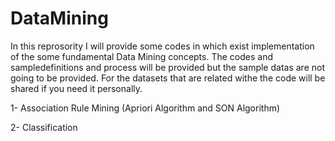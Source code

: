 # DataMining

In this reprosority I will provide some codes in which exist implementation of the some fundamental Data Mining concepts. The codes and sampledefinitions and process will be provided but the sample datas are not going to be provided. For the datasets that are related withe the code will be shared if you need it personally.

1- Association Rule Mining (Apriori Algorithm and SON Algorithm)

2- Classification
